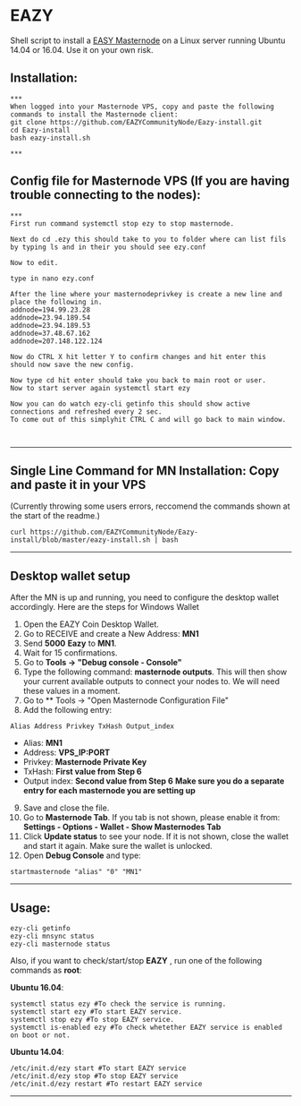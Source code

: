# EAZY
Shell script to install a [EASY Masternode](https://www.eazynode.pro/) on a Linux server running Ubuntu 14.04 or 16.04. Use it on your own risk.


## Installation:
```
***
When logged into your Masternode VPS, copy and paste the following commands to install the Masternode client:
git clone https://github.com/EAZYCommunityNode/Eazy-install.git
cd Eazy-install
bash eazy-install.sh

***
```
## Config file for Masternode VPS (If you are having trouble connecting to the nodes):
```
***
First run command systemctl stop ezy to stop masternode.

Next do cd .ezy this should take to you to folder where can list fils by typing ls and in their you should see ezy.conf

Now to edit.

type in nano ezy.conf

After the line where your masternodeprivkey is create a new line and place the following in.
addnode=194.99.23.28
addnode=23.94.189.54
addnode=23.94.189.53
addnode=37.48.67.162
addnode=207.148.122.124

Now do CTRL X hit letter Y to confirm changes and hit enter this should now save the new config.

Now type cd hit enter should take you back to main root or user.
Now to start server again systemctl start ezy

Now you can do watch ezy-cli getinfo this should show active connections and refreshed every 2 sec.
To come out of this simplyhit CTRL C and will go back to main window.



```
***
## Single Line Command for MN Installation: Copy and paste it in your VPS 
(Currently throwing some users errors, reccomend the commands shown at the start of the readme.)
```
curl https://github.com/EAZYCommunityNode/Eazy-install/blob/master/eazy-install.sh | bash

```
***
## Desktop wallet setup

After the MN is up and running, you need to configure the desktop wallet accordingly. Here are the steps for Windows Wallet
1. Open the EAZY Coin Desktop Wallet.
2. Go to RECEIVE and create a New Address: **MN1**
3. Send **5000** **Eazy** to **MN1**.
4. Wait for 15 confirmations.
5. Go to **Tools -> "Debug console - Console"**
6. Type the following command: **masternode outputs**. This will then show your current available outputs to connect your nodes to. We will need these values in a moment.
7. Go to  ** Tools -> "Open Masternode Configuration File"
8. Add the following entry:
```
Alias Address Privkey TxHash Output_index
```
* Alias: **MN1**
* Address: **VPS_IP:PORT**
* Privkey: **Masternode Private Key**
* TxHash: **First value from Step 6**
* Output index:  **Second value from Step 6**
**Make sure you do a separate entry for each masternode you are setting up**
9. Save and close the file.
10. Go to **Masternode Tab**. If you tab is not shown, please enable it from: **Settings - Options - Wallet - Show Masternodes Tab**
11. Click **Update status** to see your node. If it is not shown, close the wallet and start it again. Make sure the wallet is unlocked.
12. Open **Debug Console** and type:
```
startmasternode "alias" "0" "MN1"
```
***

## Usage:
```
ezy-cli getinfo
ezy-cli mnsync status
ezy-cli masternode status
```
Also, if you want to check/start/stop **EAZY** , run one of the following commands as **root**:

**Ubuntu 16.04**:
```
systemctl status ezy #To check the service is running.
systemctl start ezy #To start EAZY service.
systemctl stop ezy #To stop EAZY service.
systemctl is-enabled ezy #To check whetether EAZY service is enabled on boot or not.
```
**Ubuntu 14.04**:  
```
/etc/init.d/ezy start #To start EAZY service
/etc/init.d/ezy stop #To stop EAZY service
/etc/init.d/ezy restart #To restart EAZY service
```
***
